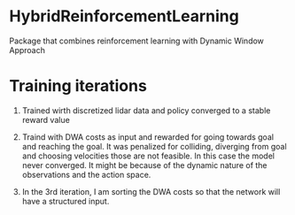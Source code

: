 # HybridReinforcementLearning
Package that combines reinforcement learning with Dynamic Window Approach 


# Training iterations 

1) Trained wirth discretized lidar data and policy converged to a stable reward value

2) Traind with DWA costs as input and rewarded for going towards goal and reaching the goal. It was penalized for colliding, diverging from goal and choosing velocities those are not feasible. In this case the model never converged. It might be because of the dynamic nature of the observations and the action space. 

3) In the 3rd iteration, I am sorting the DWA costs so that the network will have a structured input. 